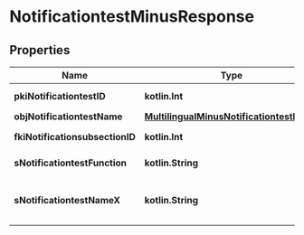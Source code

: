 
# NotificationtestMinusResponse

## Properties
Name | Type | Description | Notes
------------ | ------------- | ------------- | -------------
**pkiNotificationtestID** | **kotlin.Int** | The unique ID of the Notificationtest | 
**objNotificationtestName** | [**MultilingualMinusNotificationtestName**](MultilingualMinusNotificationtestName.md) |  | 
**fkiNotificationsubsectionID** | **kotlin.Int** | The unique ID of the Notificationsubsection | 
**sNotificationtestFunction** | **kotlin.String** | The function name of the Notificationtest | 
**sNotificationtestNameX** | **kotlin.String** | The name of the Notificationtest in the language of the requester | 



